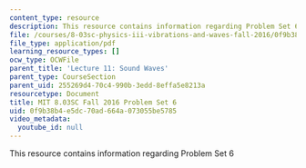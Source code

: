 ```yaml
---
content_type: resource
description: This resource contains information regarding Problem Set 6
file: /courses/8-03sc-physics-iii-vibrations-and-waves-fall-2016/0f9b38b4e5dc70ad664a073055be5785_MIT8_03SCF16_ProblemSet6.pdf
file_type: application/pdf
learning_resource_types: []
ocw_type: OCWFile
parent_title: 'Lecture 11: Sound Waves'
parent_type: CourseSection
parent_uid: 255269d4-70c4-990b-3edd-8effa5e8213a
resourcetype: Document
title: MIT 8.03SC Fall 2016 Problem Set 6
uid: 0f9b38b4-e5dc-70ad-664a-073055be5785
video_metadata:
  youtube_id: null
---
```

This resource contains information regarding Problem Set 6

